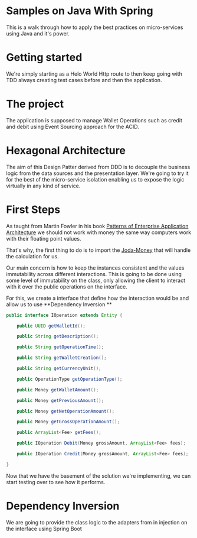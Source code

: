 #

# Samples on Java With Spring

This is a walk through how to apply the best practices on micro-services using Java and it's power.

# Getting started

We're simply starting as a Helo World Http route to then keep going with TDD always creating test cases before and then the application.

# The project

The application is supposed to manage Wallet Operations such as credit and debit using Event Sourcing approach for the ACID.

# Hexagonal Architecture

The aim of this Design Patter derived from DDD is to decouple the business logic from the data sources and the presentation layer. We're going to try it for the best of the micro-service isolation enabling us to expose the logic virtually in any kind of service.

# First Steps

As taught from Martin Fowler in his book [Patterns of Enterprise Application Architecture](http://martinfowler.com/eaaCatalog/money.html) we should not work with money the same way computers work with their floating point values.

That's why, the first thing to do is to import the [Joda-Money](https://www.joda.org/joda-money/) that will handle the calculation for us.

Our main concern is how to keep the instances consistent and the values immutability across different interactions. This is going to be done using some level of immutability on the class, only allowing the client to interact with it over the public operations on the interface.

For this, we create a interface that define how the interaction would be and allow us to use **Dependency Inversion **

```java
public interface IOperation extends Entity {

    public UUID getWalletId();

    public String getDescription();

    public String getOperationTime();

    public String getWalletCreation();

    public String getCurrencyUnit();

    public OperationType getOperationType();

    public Money getWalletAmount();

    public Money getPreviousAmount();

    public Money getNetOperationAmount();

    public Money getGrossOperationAmount();

    public ArrayList<Fee> getFees();

    public IOperation Debit(Money grossAmount, ArrayList<Fee> fees);

    public IOperation Credit(Money grossAmount, ArrayList<Fee> fees);

}

```

Now that we have the basement of the solution we're implementing, we can start testing over to see how it performs.

# Dependency Inversion

We are going to provide the class logic to the adapters from in injection on the interface using Spring Boot
